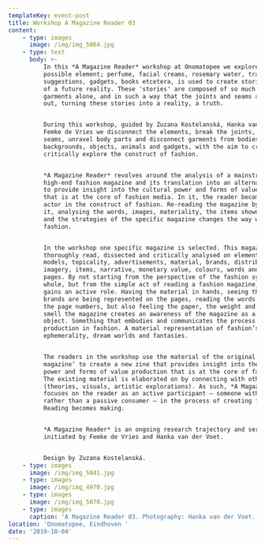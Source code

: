 ```yaml
---
templateKey: event-post
title: Workshop A Magazine Reader 03
content:
    - type: images
      image: /img/img_5064.jpg
    - type: text
      body: >-
          In this *A Magazine Reader* workshop at Onomatopee we explore how every
          possible element; perfume, facial creams, rosemary water, travel
          suggestions, gadgets, books etcetera, is used to create stories and myths
          of a future reality. These 'stories' are composed of so much more than
          garments alone, and in such a way that the joints and seams are smoothed
          out, turning these stories into a reality, a truth.


          During this workshop, guided by Zuzana Kostelanská, Hanka van der Voet and
          Femke de Vries we disconnect the elements, break the joints, cut the
          seams, unravel body parts and disconnect garments from bodies, from
          backgrounds, objects, animals and gadgets, with the aim to create space to
          critically explore the construct of fashion. 


          *A Magazine Reader* revolves around the analysis of a mainstream and
          high-end fashion magazine and its translation into an alternative new zine
          to provide insight into the cultural power and forms of value production
          that is at the core of fashion media. In it, the reader becomes an active
          actor in the construct of fashion. Re-reading the magazine by dissecting
          it, analysing the words, images, materiality, the items shown on the pages
          and the strategies of the specific magazine changes the way we read
          fashion.


          In the workshop one specific magazine is selected. This magazine is
          thoroughly read, dissected and critically analysed on elements such as
          models, topicality, advertisements, material, brands, distribution,
          imagery, items, narrative, monetary value, colours, words and order of
          pages. By not starting from the perspective of the fashion system as a
          whole, but from the simple act of reading a fashion magazine, the reader
          gains an active role. Having the material in hands, seeing the images, how
          brands are being represented on the pages, reading the words and tracing
          the page numbers, but also feeling the paper, the weight and being able to
          smell the magazine creates an awareness of the magazine as a material
          object. Something that embodies and communicates the process of value
          production in fashion. A material representation of fashion’s
          ephemerality, dream worlds and fantasies.


          The readers in the workshop use the material of the original ‘source
          magazine’ to create a new zine that provides insight into the cultural
          power and forms of value production that is at the core of fashion media.
          The existing material is elaborated on by connecting with other material
          (theories, visuals, artistic explorations). As such, *A Magazine Reader*
          focuses on the reader as an active participant – someone with agency
          rather than a passive consumer – in the process of creating fashion.
          Reading becomes making.


          *A Magazine Reader* is an ongoing research trajectory and series of zines
          initiated by Femke de Vries and Hanka van der Voet.


          Design by Zuzana Kostelanská.
    - type: images
      image: /img/img_5041.jpg
    - type: images
      image: /img/img_4970.jpg
    - type: images
      image: /img/img_5070.jpg
    - type: images
      caption: 'A Magazine Reader 03. Photography: Hanka van der Voet.'
location: 'Onomatopee, Eindhoven '
date: '2019-10-04'
---
```

